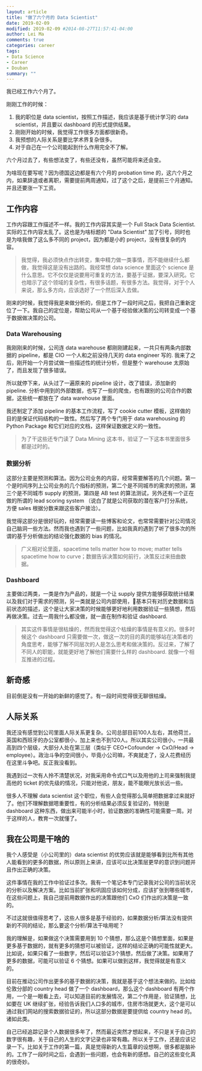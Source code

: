 ```yaml
---
layout: article
title: "做了六个月的 Data Scientist"
date: 2019-02-09
modified: 2019-02-09 #2014-08-27T11:57:41-04:00
author: Lei Ma
comments: true
categories: career
tags:
- Data Science
- Career
- Douban
summary: ""
---
```



我已经工作六个月了。

刚刚工作的时候：

1. 我的职位是 data scientist，按照工作描述，我应该是基于统计学习的 data scientist，并且要以 dashboard 的形式提供结果。
2. 刚刚开始的时候，我觉得工作很多方面都很新奇。
3. 我预想的人际关系是要比学术界复杂很多。
4. 对于自己在一个公司能起到什么作用完全不了解。

六个月过去了，有些想法变了，有些还没有，虽然可能将来还会变。

为啥现在要写呢？因为德国这边都是有六个月的 probation time 的，这六个月之内，如果辞退或者离职，需要提前两周通知，过了这个之后，是提前三个月通知。并且还要涨一下工资。

## 工作内容

工作内容跟工作描述不一样。我的工作内容其实是一个 Full Stack Data Scientist. 实际的工作内容太乱了。这也是为啥标题的 "Data Scientist" 加了引号，同时也是为啥我做了这么多不同的 project，因为都是小的 project，没有很复杂的内容。

> 我觉得，我必须快点作出转变，集中精力做一类事情，而不能继续什么都做，我觉得这是没有出路的。我经常想 data science 里面这个 science 是什么意思。它不仅仅是说要用可重复的方法，要基于证据，要深入研究。它也暗示了这个领域的复杂性，有很多话题，有很多方法。我觉得，对于个人来说，那么多方向，应该选好了一个然后深入去做。

刚来的时候，我觉得我是来做分析的，但是工作了一段时间之后，我把自己重新定位了一下。我自己的定位是，帮助公司从一个基于经验做决策的公司转变成一个基于数据做决策的公司。

### Data Warehousing

我刚刚来的时候，公司连 data warehouse 都刚刚建起来，一共只有两条内部数据的 pipeline，都是 CIO 一个人和之前没待几天的 data engineer 写的. 我来了之后，刚开始一个月尝试做一些描述性的统计分析，但是整个 warehouse 太原始了，而且发现了很多错误。

所以就停下来，从头过了一遍原来的 pipeline 设计，改了错误，添加新的 pipeline. 分析中用到的外部数据，也写了一些的爬虫，也有跟别的公司合作的数据，这些统一都放在了 data warehouse 里面。

我还制定了添加 pipeline 的基本工作流程，写了 cookie cutter 模板，这样做的目的是保证代码结构的一致性。然后写了两个专门用于 data warehousing 的 Python Package 和它们对应的文档，这样保证数据定义的一致性。

> 为了干这些还专门读了 Data Mining 这本书，验证了一下这本书里面很多都是过时的。

### 数据分析

这部分主要是预测和算法。因为公司业务的内容，经常需要解答的几个问题。第一个是时间序列上公司业务的几个指标的预测，第二个是不同城市的需求的预测，第三个是不同城市 supply 的预测，第四是 AB test 的算法测试，另外还有一个正在做的所谓的 lead scoring system （说白了就是公司获取的潜在客户打分系统，方便 sales 根据分数来跟这些客户接洽）。

我觉得这部分是很好玩的，经常需要读一些博客和论文，也常常需要针对公司情况自己脑洞一些方法。然而我也遇到了一些问题，比如我真的遇到了听了很多次的所谓的基于分析做出的结论强化数据的 bias 的情况。

> 广义相对论里面，spacetime tells matter how to move; matter tells spacetime how to curve；数据告诉决策如何前行，决策反过来扭曲数据。

### Dashboard

主要做过两类，一类是作为产品的，就是一个让 supply 提供方能够获取统计结果以及我们对于需求的预测，另一类就是公司内部使用，基本只有对历史数据和当前状态的描述，这个是让大家决策的时候能够更好地利用数据验证一些猜想，然后再做决策。过去一周我什么都没做，就一直在制作和验证 dashboard.

> 其实这件事情是很枯燥的，然而我觉得这个枯燥的事情是有意义的。很多时候这个 dashboard 只需要做一次，做这一次的目的真的能够站在决策者的角度思考，能够了解不同层次的人是怎么思考和做决策的。反过来，了解了不同人的职能，就能更好地了解他们需要什么样的 dashboard. 就像一个相互推进的过程。

## 新奇感

目前倒是没有一开始的新鲜的感觉了。有一段时间觉得很无聊很枯燥。

## 人际关系

我还没有感觉到公司里面人际关系更复杂。公司总部目前100人左右，其他荷兰，英国和西班牙的办公室都很小，加上来也不到120人。所以其实公司很小，一共最高到四个层级，大部分人处在第三层（类似于 CEO+Cofounder -> CxO/Head -> employee）。政治斗争的空间很小，毕竟小公司嘛，不爽就走了，没人花费经历在这里斗争吧。反正我没看到。

我遇到过一次有人拎不清楚状况，对我采用命令式口气以及用他的上司来强制我提高他的 ticket 的优先级的情况，只能对他说，朋友，能不能眼光放长远一些。

很多人不理解 data scientist 这个职位，有些人会觉得那么简单把数据拿过来就好了。他们不理解数据嗯重要性，有的分析结果必须反复验证的，特别是 dashboard 这种东西，做出来可能半小时，验证数据的准确性可能需要一周。对于这样的人，教育一次就懂了。

## 我在公司是干啥的

我个人感受是（小公司里的）data scientist 的优势应该就是能够看到比所有其他人能看到的更多的数据，所以原则上来讲，应该可以比决策层更早的意识到问题并且作出正确的决策。

这件事情在我的工作中验证过多次。我有一个笔记本专门记录我对公司的当前状况的分析以及解决方案。比如当前扩张和巩固应该如何分成，应该扩张到哪些城市，在这些问题上，我自己提前用数据作出的决策跟他们 CxO 们作出的决策是一致的。

不过这就很值得思考了，这些人很多是基于经验的，如果数据分析/算法没有提供新的不同的结论，那么要这个分析/算法干啥用呢？

我的理解是，如果做这个决策需要用到 10 个猜想，那么这是个猜想里面，如果是更多基于数据的，就有更多的猜想可以被验证，这样的结论正确的可能性就更大。比如说，如果只看了一些数字，然后可以验证3个猜想，然后做了决策。如果用了更多的数据，可能可以验证 6 个猜想。如果可以做到这样，我觉得就是有意义的。

目前在推动公司作出更多的基于数据的决策，我就是基于这个想法来做的。比如给伦敦分部的 country head 做了一个 dashboard，那么这个 dashboard 有两个作用，一个是一眼看上去，可以知道目前的发展情况，第二个作用是，验证猜想，比如要在 UK 继续扩张，经验告诉我们人口多的城市，住房市场就更大，这个是可以通过我们网站的搜索数据验证的，所以这部分数据是要提供给 country head 的。诸如此类。



自己已经追踪记录个人数据很多年了，然而最近突然才想起来，不只是关于自己的数字很有趣，关于自己的人生的文字记录也非常有趣。所以关于工作，还是应该记录一下。比如关于工作的第一篇，真是觉得新的人生篇章的设想啊，很多都是脑补的。工作了一段时间之后，会遇到一些问题，也会有新的感想。自己的这些变化真的很奇妙。

